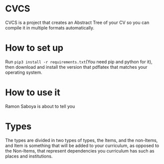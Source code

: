 # CVCS
CVCS is a project that creates an Abstract Tree of your CV so you can compile it in multiple formats automatically.
# How to set up
Run `pip3 install -r requirements.txt`(You need pip and python for it), then download and install the version that pdflatex that matches your operating system.
# How to use it
Ramon Saboya is about to tell you
# Types
The types are divided in two types of types, the Items, and the non-Items, and Item is something that will be added to your curriculum, as opposed to the Non-Items, that represent dependencies you curriculum has such as places and institutions.